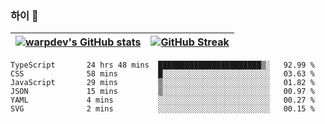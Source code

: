 
### 하이 👋
[![warpdev's GitHub stats](https://github-readme-stats.vercel.app/api?username=warpdev&show_icons=true&theme=vue-dark)](#) |[![GitHub Streak](https://github-readme-streak-stats.herokuapp.com/?user=warpdev&theme=dark)](#)
--- | --- |
<!--START_SECTION:waka-->

```text
TypeScript       24 hrs 48 mins  ███████████████████████▒░   92.99 %
CSS              58 mins         █░░░░░░░░░░░░░░░░░░░░░░░░   03.63 %
JavaScript       29 mins         ▒░░░░░░░░░░░░░░░░░░░░░░░░   01.82 %
JSON             15 mins         ▒░░░░░░░░░░░░░░░░░░░░░░░░   00.97 %
YAML             4 mins          ░░░░░░░░░░░░░░░░░░░░░░░░░   00.27 %
SVG              2 mins          ░░░░░░░░░░░░░░░░░░░░░░░░░   00.15 %
```

<!--END_SECTION:waka-->

<!--
**warpdev/warpdev** is a ✨ _special_ ✨ repository because its `README.md` (this file) appears on your GitHub profile.

Here are some ideas to get you started:

- 🔭 I’m currently working on ...
- 🌱 I’m currently learning ...
- 👯 I’m looking to collaborate on ...
- 🤔 I’m looking for help with ...
- 💬 Ask me about ...
- 📫 How to reach me: ...
- 😄 Pronouns: ...
- ⚡ Fun fact: ...
-->
